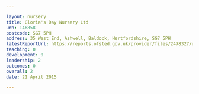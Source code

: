 ```yaml
---

layout: nursery
title: Gloria's Day Nursery Ltd
urn: 146858
postcode: SG7 5PH
address: 35 West End, Ashwell, Baldock, Hertfordshire, SG7 5PH
latestReportUrl: https://reports.ofsted.gov.uk/provider/files/2478327/urn/146858.pdf
teaching: 0
development: 0
leadership: 2
outcomes: 0
overall: 2
date: 21 April 2015

---
```

